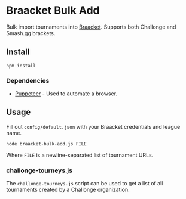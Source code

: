 # Braacket Bulk Add

Bulk import tournaments into [Braacket](https://braacket.com). Supports both Challonge and Smash.gg brackets.

## Install

```
npm install
```

### Dependencies

* [Puppeteer](https://pptr.dev/) - Used to automate a browser.

## Usage

Fill out `config/default.json` with your Braacket credentials and league name.

```
node braacket-bulk-add.js FILE
```

Where `FILE` is a newline-separated list of tournament URLs.

### challonge-tourneys.js

The `challonge-tourneys.js` script can be used to get a list of all
tournaments created by a Challonge organization.
